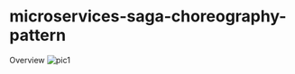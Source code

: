 # microservices-saga-choreography-pattern

Overview 
![pic1](https://user-images.githubusercontent.com/17757904/156806787-8c26b3e9-d57b-4491-8220-9264a5b12297.jpg)
